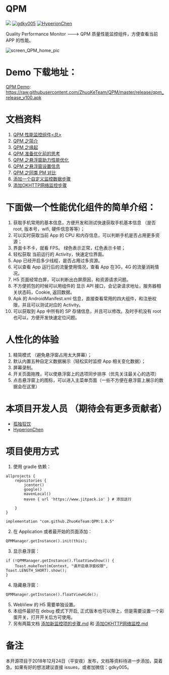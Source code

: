 # QPM

[![](https://www.jitpack.io/v/ZhuoKeTeam/QPM.svg)](https://www.jitpack.io/#ZhuoKeTeam/QPM)   [![gdky005](https://img.shields.io/badge/%E4%BD%9C%E8%80%85-gdky005-orange.svg)](http://www.gdky005.com)   [![HyperionChen](https://img.shields.io/badge/%E4%BD%9C%E8%80%85-HyperionChen-orange.svg)](https://www.jianshu.com/u/4730943c8fd0)

Quality Performance Monitor ---> QPM
质量性能监控组件，方便查看当前 APP 的性能。

![screen_QPM_home_pic](https://raw.githubusercontent.com/ZhuoKeTeam/QPM/master/pic/screen_QPM_home_pic_s.png)

# Demo 下载地址：
[QPM Demo](https://raw.githubusercontent.com/ZhuoKeTeam/QPM/master/release/qpm_release_v100.apk
): https://raw.githubusercontent.com/ZhuoKeTeam/QPM/master/release/qpm_release_v100.apk

# 文档资料
1. [QPM 性能监控组件<总>](http://gdky005.com/2019/01/03/QPM-%E6%80%A7%E8%83%BD%E7%9B%91%E6%8E%A7%E7%BB%84%E4%BB%B6-%E6%80%BB/)
2. [QPM 之简介](http://gdky005.com/2019/01/03/QPM-%E4%B9%8B%E7%AE%80%E4%BB%8B/)
3. [QPM 之缘起](http://gdky005.com/2019/01/03/QPM-%E4%B9%8B%E7%BC%98%E8%B5%B7/)
4. [QPM 准备优化前的思考](http://gdky005.com/2019/01/03/QPM-%E5%87%86%E5%A4%87%E4%BC%98%E5%8C%96%E5%89%8D%E7%9A%84%E6%80%9D%E8%80%83/)
5. [QPM 之悬浮窗助力性能优化](http://gdky005.com/2019/01/03/QPM-%E4%B9%8B%E6%82%AC%E6%B5%AE%E7%AA%97%E5%8A%A9%E5%8A%9B%E6%80%A7%E8%83%BD%E4%BC%98%E5%8C%96/)
6. [QPM 之悬浮窗设置信息](http://gdky005.com/2019/01/03/QPM-%E4%B9%8B%E6%82%AC%E6%B5%AE%E7%AA%97%E8%AE%BE%E7%BD%AE%E4%BF%A1%E6%81%AF/)
7. [QPM 之同类 PM 对比](http://gdky005.com/2019/01/03/QPM-%E4%B9%8B%E5%90%8C%E7%B1%BB-PM-%E5%AF%B9%E6%AF%94/)
8. [添加一个自定义监控数据步骤](https://github.com/ZhuoKeTeam/QPM/blob/master/%E6%B7%BB%E5%8A%A0%E6%96%B0%E7%9B%91%E6%8E%A7%E9%A1%B9%E7%9A%84%E6%AD%A5%E9%AA%A4.md)
9. [添加OKHTTP网络监控步骤](https://github.com/ZhuoKeTeam/QPM/blob/master/%E6%B7%BB%E5%8A%A0OKHTTP%E7%BD%91%E7%BB%9C%E7%9B%91%E6%8E%A7.md)


# 下面做一个性能优化组件的简单介绍：
1. 获取手机常用的基本信息，方便开发和测试快速获取手机基本信息 （是否 root, 版本号，wifi, 硬件信息等等）；
2. 可以实时获取当前 App 的 CPU 和内存信息，可以判断手机是否占用更多资源；
3. 界面卡不卡，就看 FPS。 绿色表示正常，红色表示卡顿；
4. 轻松获取 当前运行的 Activity，快速定位界面。
5. App 已经开启多少线程，是否占用过多资源。
6. 可以查看 App 运行后的流量使用情况，查看 App 在3G，4G 的流量消耗情况。
7. H5 页面经常白屏，可以判断出白屏原因，和资源请求问题。
8. 不方便抓包的时候可以用组件的  显示 API 接口，会记录请求地址，服务器相关状态码，Cookie, 返回数据。
9. Apk 的 AndroidManifest.xml 信息，直接查看常用的四大组件，和注册权限，并且可以测试对应的 Activity。
10. 可以获取到 App 中所有的 SP 存储信息，并且可以修改。及时手机没有 root 也可以，方便开发快速定位问题。

# 人性化的体验
1. 精简模式 （避免悬浮窗占用太大屏幕）；
2. 默认内置五种自定义数据展示（轻松实时监控 App 相关变化数据）；
3. 屏幕录制。
4. 开关页面拖拽，可以使悬浮窗上的选项同步排序（优先关注最关心的选项）
5. 点击悬浮窗上的图标，可以进入主菜单页面（一些不方便在悬浮窗上展示的数据会在这里）

# 本项目开发人员 （期待会有更多贡献者）

- [孤独狂饮](https://www.gdky005.com)
- [HyperionChen](https://www.jianshu.com/u/4730943c8fd0)

# 项目使用方式

1. 使用 gradle 依赖：
```
allprojects {
    repositories {
        jcenter()
        google()
        mavenLocal()
        maven { url 'https://www.jitpack.io' } # 添加这行

    }
}
```


```
implementation "com.github.ZhuoKeTeam:QPM:1.0.5"
```
2. 在 Application 或者最开始的页面添加：
```
QPMManager.getInstance().init(this);
```
3. 显示悬浮窗：
```
if (!QPMManager.getInstance().floatViewShow()) {
    Toast.makeText(mContext, "请开启悬浮窗权限", Toast.LENGTH_SHORT).show();
}
```
4. 隐藏悬浮窗：
```
QPMManager.getInstance().floatViewHide();
```

5. WebView 的 H5 需要单独设置。
6. 本组件最好在 debug 模式下开启, 正式版本也可以带上，但是需要设置一个彩蛋开关，打开开关后方可使用。
7. 另有两篇文档 [添加新监控项的步骤.md](https://github.com/ZhuoKeTeam/QPM/blob/master/添加新监控项的步骤.md) 和 [添加OKHTTP网络监控.md](https://github.com/ZhuoKeTeam/QPM/blob/master/添加OKHTTP网络监控.md)

# 备注
本开源项目于2018年12月24日（平安夜）发布，文档等资料待进一步添加，莫着急。如果有好的想法建议直接 issues，或者加微信：gdky005。
